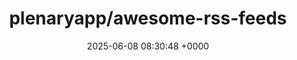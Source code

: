 ---
title: "plenaryapp/awesome-rss-feeds"
link: "https://github.com/plenaryapp/awesome-rss-feeds"
date: "2025-06-08 08:30:48 +0000"
description: "Awesome RSS feeds - A curated list of RSS feeds (and OPML files) used in Recommended Feeds and local news sections of Plenary - an RSS reader, article downloader and a podcast player app for android"
category: "github"
---